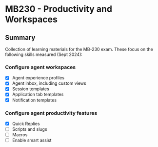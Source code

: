 # MB230 - Productivity and Workspaces

## Summary

Collection of learning materials for the MB-230 exam. These focus on the
following skills measured (Sept 2024):

### Configure agent workspaces

- [x] Agent experience profiles
- [x] Agent inbox, including custom views
- [x] Session templates
- [x] Application tab templates
- [x] Notification templates

### Configure agent productivity features

- [x] Quick Replies
- [ ] Scripts and slugs
- [ ] Macros
- [ ] Enable smart assist
